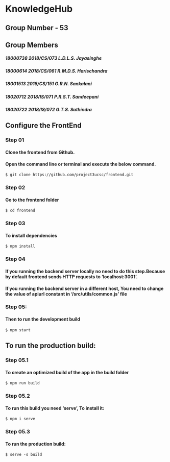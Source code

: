 # KnowledgeHub

 ## Group Number - 53
 
 ## Group Members 
 
 #####   18000738   2018/CS/073   L.D.L.S. Jayasinghe
 #####   18000614   2018/CS/061   R.M.D.S. Harischandra
 #####   18001513   2018/CS/151   G.R.N. Sankalani
 #####   18020712   2018/IS/071   P.R.S.T. Sandeepani
 #####   18020722   2018/IS/072   G.T.S. Sathindra


## Configure the FrontEnd

 ### Step 01
   #### Clone the frontend from Github.
   #### Open the command line or terminal and execute the below command.
    $ git clone https://github.com/project3ucsc/frontend.git 

 ### Step 02
   #### Go to the frontend folder
    $ cd frontend
    
### Step 03
  #### To install dependencies 
    $ npm install
    
### Step 04
  #### If you running the backend server locally no need to do this step.Because by default frontend sends HTTP requests to ‘localhost:3001’.

  #### If you running the backend server in a different host, You need to change the value of apiurl constant in ‘/src/utils/common.js’ file

### Step 05:
  #### Then to run the development build
    $ npm start
    
  ## To run the production build:

  ### Step 05.1
   #### To create an optimized build of the app in the build folder
    $ npm run build

### Step 05.2
  #### To run this build you need ‘serve’, To install it:
    $ npm i serve 

### Step 05.3
  #### To run the production build:
    $ serve -s build








